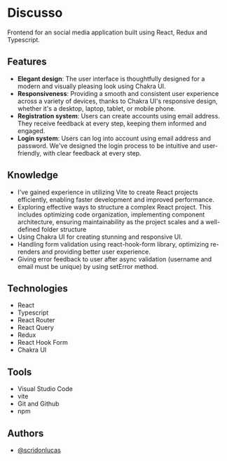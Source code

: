 # Discusso

Frontend for an social media application built using React, Redux and Typescript.

## Features

- **Elegant design**: The user interface is thoughtfully designed for a modern and visually pleasing look using Chakra UI.
- **Responsiveness**: Providing a smooth and consistent user experience across a variety of devices, thanks to Chakra UI's responsive design, whether it's a desktop, laptop, tablet, or mobile phone.
- **Registration system**: Users can create accounts using email address. They receive feedback at every step, keeping them informed and engaged.
- **Login system**: Users can log into account using email address and password. We've designed the login process to be intuitive and user-friendly, with clear feedback at every step.

## Knowledge

- I've gained experience in utilizing Vite to create React projects efficiently, enabling faster development and improved performance.
- Exploring effective ways to structure a complex React project. This includes optimizing code organization, implementing component architecture, ensuring maintainability as the project scales and a well-defined folder structure
- Using Chakra UI for creating stunning and responsive UI.
- Handling form validation using react-hook-form library, optimizing re-renders and providing better user experience.
- Giving error feedback to user after async validation (username and email must be unique) by using setError method.

## Technologies

- React
- Typescript
- React Router
- React Query
- Redux
- React Hook Form
- Chakra UI

## Tools

- Visual Studio Code
- vite
- Git and Github
- npm

## Authors

- [@scridonlucas](https://www.github.com/scridonlucas)
